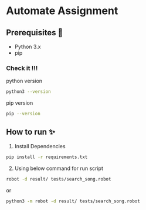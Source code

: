 # Automate Assignment 
## Prerequisites 📖
- Python 3.x
- pip
### Check it !!!
python version
```sh
python3 --version
```
pip version
```sh
pip --version
```
## How to run ✨
1. Install Dependencies
```sh
pip install -r requirements.txt
```
2. Using below command for run script
```sh
robot -d result/ tests/search_song.robot
```
or
```sh
python3 -m robot -d result/ tests/search_song.robot
```
